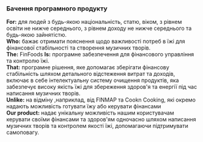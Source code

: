 ### Бачення програмного продукту

**For:** для людей з будь-якою національність, статю, віком, з рівнем освіти не нижче середнього, з рівнем доходу не нижче середнього та будь-якою зайнятістю.    
**Who:** бажає отримати пояснення щодо важливості потреб в їжі для фінансової стабільності та створення музичних творів.   
**The:** FinFoods
**Is:** програмне забезпечення для фінансового управління та контролю їжі.    
**That:** програмне рішення, яке допомагає зберігати фінансову стабільність шляхом детального відстеження витрат та доходів, включає в себе інтелектуальну систему очищення продуктів, яка забезпечує високу якість їжі для збереження здоров'я та енергії під час написання музичних творів.  
**Unlike:** на відміну ,наприклад, від FINMAP та Cookn Cooking, які окремо надають можливість готувати їжу або керувати фінансами   
**Our product:** надає унікальну можливість нашим користувачам керувати своїми фінансами та здоров'ям одночасно шляхом написання музичних творів та контролем якості їжі, допомагаючи підтримувати самоповагу.
